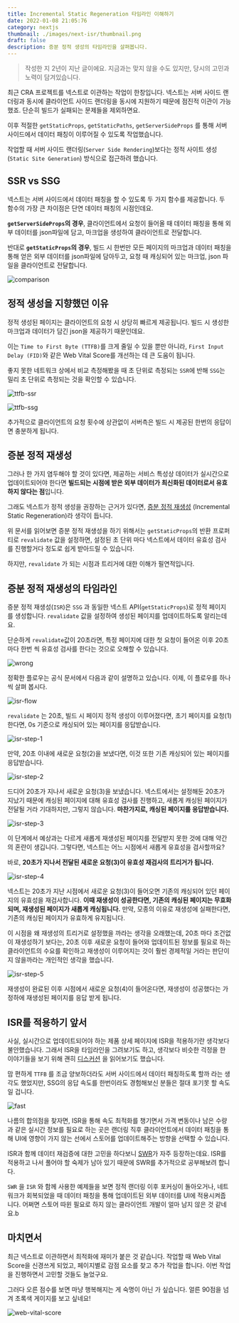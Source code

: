 ```yaml
---
title: Incremental Static Regeneration 타임라인 이해하기
date: 2022-01-08 21:05:76
category: nextjs
thumbnail: ./images/next-isr/thumbnail.png
draft: false
description: 증분 정적 생성의 타임라인을 살펴봅니다.
---
```


<blockquote class="warning">작성한 지 2년이 지난 글이에요. 지금과는 맞지 않을 수도 있지만, 당시의 고민과 노력이 담겨있습니다.</blockquote>

최근 CRA 프로젝트를 넥스트로 이관하는 작업이 한창입니다. 넥스트는 서버 사이드 랜더링과 동시에 클라이언트 사이드 랜더링을
동시에 지원하기 때문에 점진적 이관이 가능했죠. 단순히 빌드가 실패되는 문제들을 제외하면요.

이후 적절한 `getStaticProps`, `getStaticPaths`, `getServerSideProps` 를 통해 서버 사이드에서 데이터 패칭이
이루어질 수 있도록 작업했습니다.

작업할 때 서버 사이드 랜더링(`Server Side Rendering`)보다는 정적 사이트 생성(`Static Site Generation`) 방식으로
접근하려 했습니다.

## SSR vs SSG

넥스트는 서버 사이드에서 데이터 패칭을 할 수 있도록 두 가지 함수를 제공합니다.
두 함수의 가장 큰 차이점은 단연 데이터 패칭의 시점인데요.

**`getServerSideProps`의 경우**, 클라이언트에서 요청이 들어올 때
데이터 패칭을 통해 외부 데이터를 json파일에 담고, 마크업을 생성하여 클라이언트로 전달합니다.

반대로 **`getStaticProps`의 경우**, 빌드 시 한번만 모든 페이지의 마크업과 데이터 패칭을 통해
얻은 외부 데이터를 json파일에 담아두고, 요청 때 캐싱되어 있는 마크업, json 파일을 클라이언트로 전달합니다.

![comparison](./images/next-isr/comparison.png)

## 정적 생성을 지향했던 이유

정적 생성된 페이지는 클라이언트의 요청 시 상당히 빠르게 제공됩니다.
빌드 시 생성한 마크업과 데이터가 담긴 json을 제공하기 때문인데요.

이는 `Time to First Byte (TTFB)`를 크게 줄일 수 있을 뿐만 아니라, `First Input Delay (FID)`와 같은 Web Vital Score를 개선하는 데 큰 도움이 됩니다.

좋지 못한 네트워크 상에서 비교 측정해봤을 때 초 단위로 측정되는 `SSR`에 반해 `SSG`는 밀리 초 단위로
측정되는 것을 확인할 수 있습니다.

![ttfb-ssr](./images/next-isr/ttfb-ssr.png)

![ttfb-ssg](./images/next-isr/ttfb-ssg.png)

추가적으로 클라이언트의 요청 횟수에 상관없이 서버측은 빌드 시 제공된 한번의 응답이면 충분하게 됩니다.

## 증분 정적 재생성

그러나 한 가지 염두해야 할 것이 있다면, 제공하는 서비스 특성상 데이터가 실시간으로 업데이트되어야 한다면
**빌드되는 시점에 받은 외부 데이터가 최신화된 데이터로서 유효하지 않다는 점**입니다.

그래도 넥스트가 정적 생성을 권장하는 근거가 있다면, [증분 정적 재생성](https://vercel.com/docs/concepts/next.js/incremental-static-regeneration)
(Incremental Static Regeneration)라 생각이 듭니다.

위 문서를 읽어보면 증분 정적 재생성을 하기 위해서는 `getStaticProps`의 반환 프로퍼티로 `revalidate` 값을
설정하면, 설정된 초 단위 마다 넥스트에서 데이터 유효성 검사를 진행할거다 정도로 쉽게 받아드릴 수 있습니다.

하지만, `revalidate` 가 되는 시점과 트리거에 대한 이해가 필연적입니다.

## 증분 정적 재생성의 타임라인

증분 정적 재생성(`ISR`)은 `SSG` 과 동일한 넥스트 API(`getStaticProps`)로 정적 페이지를 생성합니다. `revalidate` 값을 설정하여
생성된 페이지를 업데이트하도록 알리는데요.

단순하게 `revalidate`값이 20초라면, 특정 페이지에 대한 첫 요청이
들어온 이후 20초마다 한번 씩 유효성 검사를 한다는 것으로 오해할 수 있습니다.

![wrong](./images/next-isr/wrong.png)

정확한 플로우는 공식 문서에서 다음과 같이 설명하고 있습니다. 이제, 이 플로우를 하나 씩 살펴 봅시다.

![isr-flow](./images/next-isr/isr-flow.png)

`revalidate` 는 20초, 빌드 시 페이지 정적 생성이 이루어졌다면,
초기 페이지를 요청(1)한다면, 0s 기준으로 캐싱되어 있는 페이지를 응답받습니다.

![isr-step-1](./images/next-isr/step-1.png)

만약, 20초 이내에 새로운 요청(2)을 보냈다면, 이것 또한 기존 캐싱되어 있는 페이지를 응답받습니다.

![isr-step-2](./images/next-isr/step-2.png)

드디어 20초가 지나서 새로운 요청(3)을 보냈습니다. 넥스트에서는 설정해둔 20초가 지났기 때문에
캐싱된 페이지에 대해 유효성 검사를 진행하고, 새롭게 캐싱된 페이지가 전달될 거라 기대하지만, 그렇지 않습니다.
**마찬가지로, 캐싱된 페이지를 응답받습니다.**

![isr-step-3](./images/next-isr/step-3.png)

이 단계에서 예상과는 다르게 새롭게 재생성된 페이지를 전달받지 못한 것에 대해 약간의 혼란이 생깁니다.
그렇다면, 넥스트는 어느 시점에서 새롭게 유효성을 검사할까요?

바로, **20초가 지나서 전달된 새로운 요청(3)이 유효성 재검사의 트리거가 됩니다.**

![isr-step-4](./images/next-isr/step-4.png)

넥스트는 20초가 지난 시점에서 새로운 요청(3)이 들어오면 기존의 캐싱되어 있던 페이지의 유효성을 재검사합니다.
**이때 재생성이 성공한다면, 기존의 캐싱된 페이지는 무효화되며, 재생성된 페이지가 새롭게 캐싱됩니다.**
만약, 모종의 이유로 재생성에 실패한다면, 기존의 캐싱된 페이지가 유효하게 유지됩니다.

이 시점을 왜 재생성의 트리거로 설정했을 까라는 생각을 오래했는데, 20초 마다 조건없이 재생성하기 보다는,
20초 이후 새로운 요청이 들어와 업데이트된 정보를 필요로 하는 클라이언트의 수요를 확인하고
재생성이 이루어지는 것이 훨씬 경제적일 거라는 판단이지 않을까라는 개인적인 생각을 했습니다.

![isr-step-5](./images/next-isr/step-5.png)

재생성이 완료된 이후 시점에서 새로운 요청(4)이 들어온다면, 재생성이 성공했다는 가정하에 재생성된 페이지를 응답 받게 됩니다.

## ISR를 적용하기 앞서

사실, 실시간으로 업데이트되어야 하는 제품 상세 페이지에 ISR을 적용하기란 생각보다 불안했습니다.
그래서 ISR을 타임라인을 그려보기도 하고, 생각보다 비슷한 걱정을 한 이야기들을 보기 위해 괜히
[디스커션](https://github.com/vercel/next.js/discussions?discussions_q=ecommerce)
을 읽어보기도 했습니다.

맘 편하게 `TTFB` 를 조금 양보하더라도 서버 사이드에서 데이터 패칭하도록 할까 라는 생각도 했었지만,
SSG의 응답 속도를 한번이라도 경험해보신 분들은 절대 포기못 할 속도일 겁니다.

![fast](./images/next-isr/fast1.png)

나름의 합의점을 찾자면, ISR을 통해 속도 최적화를 챙기면서
가격 변동이나 남은 수량과 같은 실시간 정보를 필요로 하는 곳은 랜더링 직후 클라이언트에서 데이터 패칭을 통해
UI에 영향이 가지 않는 선에서 스토어를 업데이트해주는 방향을 선택할 수 있습니다.

ISR과 함께 데이터 재검증에 대한 고민을 하다보니 [SWR](https://swr.vercel.app/ko)가 자주 등장하는데요.
ISR를 적용하고 나서 풀어야 할 숙제가 남아 있기 때문에 SWR를 추가적으로 공부해보려 합니다.

`SWR` 을 `ISR` 와 함께 사용한 예제들을 보면 정적 랜더링 이후 포커싱이 돌아오거나, 네트워크가 회복되었을 때 데이터 패칭을 통해 업데이트된 외부 데이터를 UI에
적용시켜줍니다. 어쩌면 스토어 따윈 필요로 하지 않는 클라이언트 개발이 얼마 남지 않은 것 같네요.b

## 마치면서

최근 넥스트로 이관하면서 최적화에 재미가 붙은 것 같습니다. 작업할 때 Web Vital Score을 신경쓰게 되었고,
페이지별로 감점 요소를 찾고 추가 작업을 합니다. 이번 작업을 진행하면서 고민할 것들도 늘었구요.

그러다 오른 점수를 보면 마냥 행복해지는 게 숙명이 아닌 가 싶습니다. 얼른 90점을 넘겨 초록색 게이지를 보고 싶네요!

![web-vital-score](./images/next-isr/web-vital-score.png)

